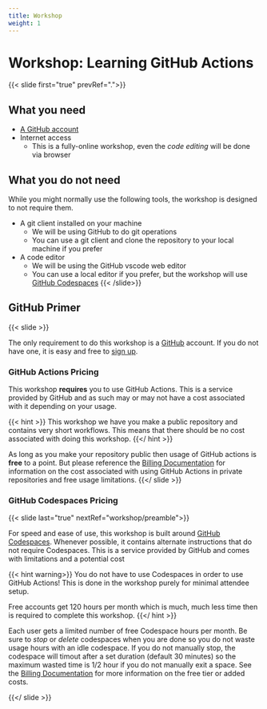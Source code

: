 ```yaml
---
title: Workshop
weight: 1
---
```


# Workshop: Learning GitHub Actions

{{< slide first="true" prevRef=".">}}

## What you need

* [A GitHub account](https://github.com/signup)
* Internet access
  * This is a fully-online workshop, even the *code editing* will be done via browser

## What you do **not** need

While you might normally use the following tools, the workshop is designed to not require them.

* A git client installed on your machine
  * We will be using GitHub to do git operations
  * You can use a git client and clone the repository to your local machine if you prefer
* A code editor
  * We will be using the GitHub vscode web editor
  * You can use a local editor if you prefer, but the workshop will use [GitHub Codespaces](https://github.com/features/codespaces)
{{< /slide>}}

## GitHub Primer
{{< slide >}}

The only requirement to do this workshop is a [GitHub](https://github.com) account. If you do not have one, it is easy and free to [sign up](https://github.com/signup).

### GitHub Actions Pricing

This workshop **requires** you to use GitHub Actions. This is a service provided by GitHub and as such may or may not have
a cost associated with it depending on your usage.

{{< hint >}}
This workshop we have you make a public repository and contains very short workflows.
This means that there should be no cost associated with doing this workshop.
{{</ hint >}}

As long as you make your repository public then usage of GitHub actions is **free** to a point. But
please reference the [Billing Documentation](https://docs.github.com/en/billing/managing-billing-for-github-actions/about-billing-for-github-actions)
for information on the cost associated with using GitHub Actions in private repositories and free usage limitations.
{{</ slide >}}

### GitHub Codespaces Pricing
{{< slide last="true" nextRef="workshop/preamble">}}

For speed and ease of use, this workshop is built around [GitHub Codespaces](https://github.com/features/codespaces). Whenever possible, it contains alternate instructions that do not require Codespaces. This is a service
provided by GitHub and comes with limitations and a potential cost

{{< hint warning>}}
You do not have to use Codespaces in order to use GitHub Actions! This is done in the workshop purely for minimal attendee setup.

Free accounts get 120 hours per month which is much, much less time then is required to complete this workshop.
{{</ hint >}}

Each user gets a limited number of free Codespace hours per month. Be sure to *stop* or *delete* codespaces when you are done so you do not waste usage hours
with an idle codespace. If you do not manually stop, the codespace will timout after a set duration (default 30 minutes) so the maximum wasted time is 1/2 hour if you do not
manually exit a space. See the [Billing Documentation](https://docs.github.com/en/billing/managing-billing-for-github-codespaces/about-billing-for-github-codespaces) for more information
on the free tier or added costs.

{{</ slide >}}

